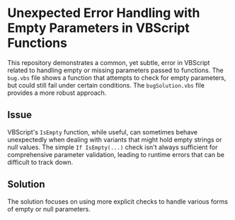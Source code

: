 # Unexpected Error Handling with Empty Parameters in VBScript Functions

This repository demonstrates a common, yet subtle, error in VBScript related to handling empty or missing parameters passed to functions.  The `bug.vbs` file shows a function that attempts to check for empty parameters, but could still fail under certain conditions. The `bugSolution.vbs` file provides a more robust approach.

## Issue
VBScript's `IsEmpty` function, while useful, can sometimes behave unexpectedly when dealing with variants that might hold empty strings or null values.  The simple `If IsEmpty(...)` check isn't always sufficient for comprehensive parameter validation, leading to runtime errors that can be difficult to track down.

## Solution
The solution focuses on using more explicit checks to handle various forms of empty or null parameters.